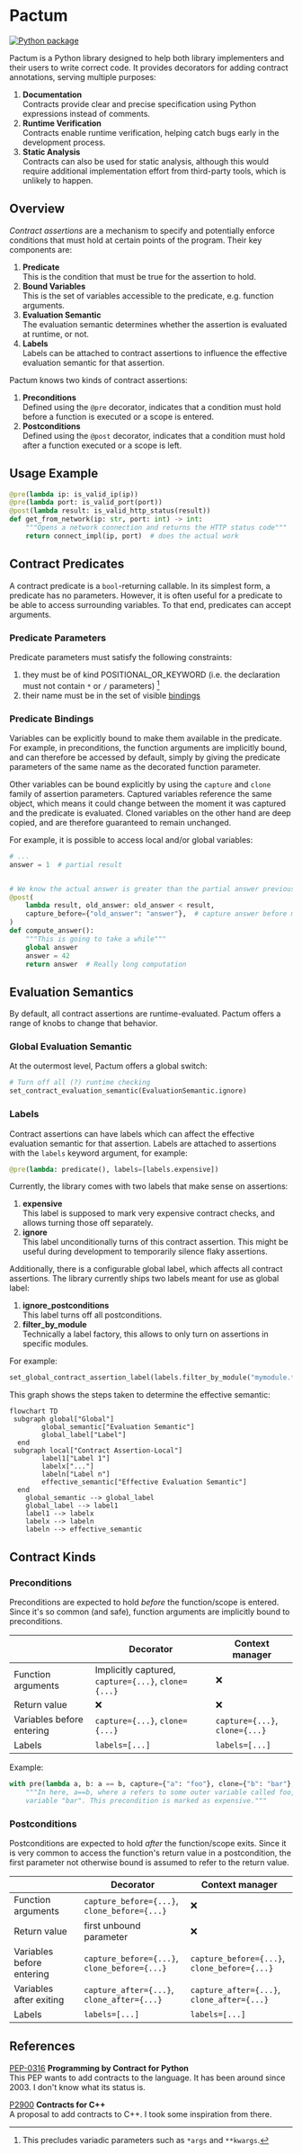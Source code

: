 # Pactum

[![Python package](https://github.com/jan-moeller/pactum/actions/workflows/python-package.yml/badge.svg)](https://github.com/jan-moeller/pactum/actions/workflows/python-package.yml)

Pactum is a Python library designed to help both library implementers and their users to write
correct code. It provides decorators for adding contract annotations, serving multiple purposes:

1. **Documentation**  
   Contracts provide clear and precise specification using Python expressions instead of
   comments.
2. **Runtime Verification**  
   Contracts enable runtime verification, helping catch bugs early in the development process.
3. **Static Analysis**  
   Contracts can also be used for static analysis, although this would require additional
   implementation effort from third-party tools, which is unlikely to happen.

## Overview

_Contract assertions_ are a mechanism to specify and potentially enforce conditions that must hold
at certain points of the program. Their key components are:

1. **Predicate**  
   This is the condition that must be true for the assertion to hold.
2. **Bound Variables**  
   This is the set of variables accessible to the predicate, e.g. function arguments.
3. **Evaluation Semantic**  
   The evaluation semantic determines whether the assertion is evaluated at runtime, or not.
4. **Labels**  
   Labels can be attached to contract assertions to influence the effective evaluation semantic for
   that assertion.

Pactum knows two kinds of contract assertions:
1. **Preconditions**  
   Defined using the `@pre` decorator, indicates that a condition must hold before a function is
   executed or a scope is entered.
2. **Postconditions**  
   Defined using the `@post` decorator, indicates that a condition must hold after a function executed
   or a scope is left.

## Usage Example

```python
@pre(lambda ip: is_valid_ip(ip))
@pre(lambda port: is_valid_port(port))
@post(lambda result: is_valid_http_status(result))
def get_from_network(ip: str, port: int) -> int:
    """Opens a network connection and returns the HTTP status code"""
    return connect_impl(ip, port)  # does the actual work
```

## Contract Predicates

A contract predicate is a `bool`-returning callable. In its simplest form, a predicate has no
parameters. However, it is often useful for a predicate to be able to access surrounding variables.
To that end, predicates can accept arguments.

### Predicate Parameters

Predicate parameters must satisfy the following constraints:

1. they must be of kind POSITIONAL_OR_KEYWORD (i.e. the declaration must not contain `*` or `/`
   parameters) [^1]
2. their name must be in the set of visible [bindings](#anchor-bindings)

[^1]: This precludes variadic parameters such as `*args` and `**kwargs`.

<a name="anchor-bindings"></a>

### Predicate Bindings

Variables can be explicitly bound to make them available in the predicate. For example, in
preconditions, the function arguments are implicitly bound, and can therefore be accessed by default,
simply by giving the predicate parameters of the same name as the decorated function parameter.

Other variables can be bound explicitly by using the `capture` and `clone` family of assertion
parameters. Captured variables reference the same object, which means it could change between the
moment it was captured and the predicate is evaluated. Cloned variables on the other hand are deep
copied, and are therefore guaranteed to remain unchanged.

For example, it is possible to access local and/or global variables:

```python
# ...
answer = 1  # partial result


# We know the actual answer is greater than the partial answer previously computed
@post(
    lambda result, old_answer: old_answer < result,
    capture_before={"old_answer": "answer"},  # capture answer before modification
)
def compute_answer():
    """This is going to take a while"""
    global answer
    answer = 42
    return answer  # Really long computation

```

## Evaluation Semantics

By default, all contract assertions are runtime-evaluated. Pactum offers a range of knobs to change
that behavior.


### Global Evaluation Semantic

At the outermost level, Pactum offers a global switch:

```python
# Turn off all (?) runtime checking
set_contract_evaluation_semantic(EvaluationSemantic.ignore)
```

### Labels

Contract assertions can have labels which can affect the effective evaluation semantic for that
assertion. Labels are attached to assertions with the `labels` keyword argument, for example:

```python
@pre(lambda: predicate(), labels=[labels.expensive])
```

Currently, the library comes with two labels that make sense on assertions:

1. **expensive**  
   This label is supposed to mark very expensive contract checks, and allows turning those off
   separately.
2. **ignore**  
   This label unconditionally turns of this contract assertion. This might be useful during
   development to temporarily silence flaky assertions.

Additionally, there is a configurable global label, which affects all contract assertions. The
library currently ships two labels meant for use as global label:

1. **ignore_postconditions**  
   This label turns off all postconditions.
2. **filter_by_module**  
   Technically a label factory, this allows to only turn on assertions in specific modules.

For example:

```python
set_global_contract_assertion_label(labels.filter_by_module("mymodule.*"))
```

This graph shows the steps taken to determine the effective semantic:

```mermaid
flowchart TD
 subgraph global["Global"]
        global_semantic["Evaluation Semantic"]
        global_label["Label"]
  end
 subgraph local["Contract Assertion-Local"]
        label1["Label 1"]
        labelx["..."]
        labeln["Label n"]
        effective_semantic["Effective Evaluation Semantic"]
  end
    global_semantic --> global_label
    global_label --> label1
    label1 --> labelx
    labelx --> labeln
    labeln --> effective_semantic
```

## Contract Kinds

### Preconditions

Preconditions are expected to hold _before_ the function/scope is entered. Since it's so common
(and safe), function arguments are implicitly bound to preconditions.

|                           | Decorator                                           | Context manager                |
|---------------------------|-----------------------------------------------------|--------------------------------|
| Function arguments        | Implicitly captured, `capture={...}`, `clone={...}` | ❌                              |
| Return value              | ❌                                                   | ❌                              |
| Variables before entering | `capture={...}`, `clone={...}`                      | `capture={...}`, `clone={...}` |
| Labels                    | `labels=[...]`                                      | `labels=[...]`                 |

Example:

```python
with pre(lambda a, b: a == b, capture={"a": "foo"}, clone={"b": "bar"}, labels=[labels.expensive]):
    """In here, a==b, where a refers to some outer variable called foo, and b is a deep copy of
    variable "bar". This precondition is marked as expensive."""
```

### Postconditions

Postconditions are expected to hold _after_ the function/scope exits. Since it is very common to
access the function's return value in a postcondition, the first parameter not otherwise bound is
assumed to refer to the return value.

|                           | Decorator                                    | Context manager                              |
|---------------------------|----------------------------------------------|----------------------------------------------|
| Function arguments        | `capture_before={...}`, `clone_before={...}` | ❌                                            |
| Return value              | first unbound parameter                      | ❌                                            |
| Variables before entering | `capture_before={...}`, `clone_before={...}` | `capture_before={...}`, `clone_before={...}` |
| Variables after exiting   | `capture_after={...}`, `clone_after={...}`   | `capture_after={...}`, `clone_after={...}`   |
| Labels                    | `labels=[...]`                               | `labels=[...]`                               |

## References

[PEP-0316](https://peps.python.org/pep-0316/) **Programming by Contract for Python**  
This PEP wants to add contracts to the language. It has been around since 2003. I don't know what
its status is.

[P2900](https://wg21.link/p2900) **Contracts for C++**  
A proposal to add contracts to C++. I took some inspiration from there.